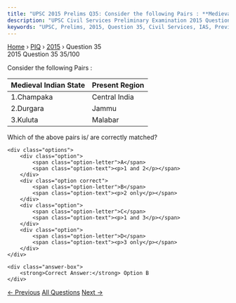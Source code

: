 ```yaml
---
title: "UPSC 2015 Prelims Q35: Consider the following Pairs : **Medieval Indian State** | *..."
description: "UPSC Civil Services Preliminary Examination 2015 Question 35 with options and answer"
keywords: "UPSC, Prelims, 2015, Question 35, Civil Services, IAS, Previous Year Questions"
---
```


<nav class="breadcrumb">
    <a href="../../">Home</a>
    <span>›</span>
    <a href="../">PIQ</a>
    <span>›</span>
    <a href="./">2015</a>
    <span>›</span>
    <span>Question 35</span>
</nav>

<div class="question-header">
    <div class="question-meta">
        <span class="year-badge">2015</span>
        <span class="question-number">Question 35</span>
        <span class="progress">35/100</span>
    </div>
    <div class="progress-bar">
        <div class="progress-fill" style="width: 35.0%"></div>
    </div>
</div>

<div class="question-content">
    <div class="question-text">
        <p>Consider the following Pairs :</p>
<table>
<thead>
<tr>
<th><strong>Medieval Indian State</strong></th>
<th><strong>Present Region</strong></th>
</tr>
</thead>
<tbody>
<tr>
<td>1.Champaka</td>
<td>Central India</td>
</tr>
<tr>
<td>2.Durgara</td>
<td>Jammu</td>
</tr>
<tr>
<td>3.Kuluta</td>
<td>Malabar</td>
</tr>
</tbody>
</table>
<p>Which of the above pairs is/ are correctly matched?</p>
    </div>
    
    <div class="options">
        <div class="option">
            <span class="option-letter">A</span>
            <span class="option-text"><p>1 and 2</p></span>
        </div>
        <div class="option correct">
            <span class="option-letter">B</span>
            <span class="option-text"><p>2 only</p></span>
        </div>
        <div class="option">
            <span class="option-letter">C</span>
            <span class="option-text"><p>1 and 3</p></span>
        </div>
        <div class="option">
            <span class="option-letter">D</span>
            <span class="option-text"><p>3 only</p></span>
        </div>
    </div>

    <div class="answer-box">
        <strong>Correct Answer:</strong> Option B
    </div>
</div>

<div class="question-nav">
    <a href="../q034-convertibility-of-rupee-implies/" class="nav-btn prev">← Previous</a>
    <a href="../" class="nav-btn center">All Questions</a>
    <a href="../q036-consider-the-following-rivers-1-vamsadhara-2-indra/" class="nav-btn next">Next →</a>
</div>
